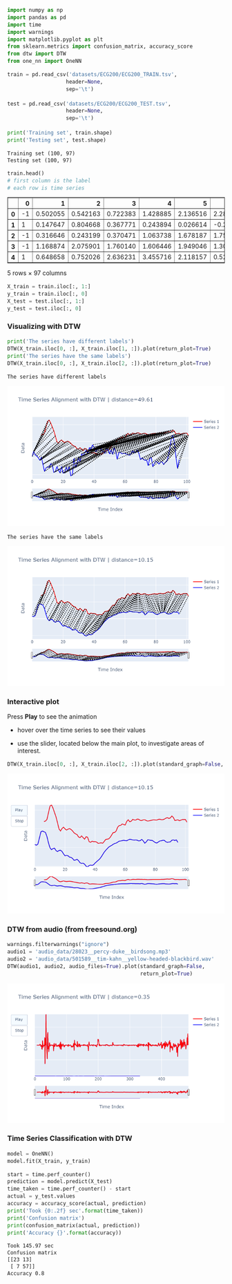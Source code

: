 

```python
import numpy as np 
import pandas as pd
import time
import warnings
import matplotlib.pyplot as plt
from sklearn.metrics import confusion_matrix, accuracy_score
from dtw import DTW
from one_nn import OneNN
```


```python
train = pd.read_csv('datasets/ECG200/ECG200_TRAIN.tsv', 
                   header=None,
                   sep='\t')

test = pd.read_csv('datasets/ECG200/ECG200_TEST.tsv', 
                   header=None,
                   sep='\t')

print('Training set', train.shape)
print('Testing set', test.shape)
```

    Training set (100, 97)
    Testing set (100, 97)
    


```python
train.head() 
# first column is the label
# each row is time series
```




<div>
<style scoped>
    .dataframe tbody tr th:only-of-type {
        vertical-align: middle;
    }

    .dataframe tbody tr th {
        vertical-align: top;
    }

    .dataframe thead th {
        text-align: right;
    }
</style>
<table border="1" class="dataframe">
  <thead>
    <tr style="text-align: right;">
      <th></th>
      <th>0</th>
      <th>1</th>
      <th>2</th>
      <th>3</th>
      <th>4</th>
      <th>5</th>
      <th>6</th>
      <th>7</th>
      <th>8</th>
      <th>9</th>
      <th>10</th>
      <th>11</th>
      <th>12</th>
      <th>13</th>
      <th>14</th>
      <th>15</th>
      <th>16</th>
      <th>17</th>
      <th>18</th>
      <th>19</th>
      <th>20</th>
      <th>21</th>
      <th>22</th>
      <th>23</th>
      <th>24</th>
      <th>25</th>
      <th>26</th>
      <th>27</th>
      <th>28</th>
      <th>29</th>
      <th>30</th>
      <th>31</th>
      <th>32</th>
      <th>33</th>
      <th>34</th>
      <th>35</th>
      <th>36</th>
      <th>37</th>
      <th>38</th>
      <th>39</th>
      <th>...</th>
      <th>57</th>
      <th>58</th>
      <th>59</th>
      <th>60</th>
      <th>61</th>
      <th>62</th>
      <th>63</th>
      <th>64</th>
      <th>65</th>
      <th>66</th>
      <th>67</th>
      <th>68</th>
      <th>69</th>
      <th>70</th>
      <th>71</th>
      <th>72</th>
      <th>73</th>
      <th>74</th>
      <th>75</th>
      <th>76</th>
      <th>77</th>
      <th>78</th>
      <th>79</th>
      <th>80</th>
      <th>81</th>
      <th>82</th>
      <th>83</th>
      <th>84</th>
      <th>85</th>
      <th>86</th>
      <th>87</th>
      <th>88</th>
      <th>89</th>
      <th>90</th>
      <th>91</th>
      <th>92</th>
      <th>93</th>
      <th>94</th>
      <th>95</th>
      <th>96</th>
    </tr>
  </thead>
  <tbody>
    <tr>
      <th>0</th>
      <td>-1</td>
      <td>0.502055</td>
      <td>0.542163</td>
      <td>0.722383</td>
      <td>1.428885</td>
      <td>2.136516</td>
      <td>2.281149</td>
      <td>1.936274</td>
      <td>1.468890</td>
      <td>1.008845</td>
      <td>0.380282</td>
      <td>-0.296780</td>
      <td>-0.513929</td>
      <td>-0.255645</td>
      <td>-0.107203</td>
      <td>-0.287827</td>
      <td>-0.418009</td>
      <td>-0.319163</td>
      <td>-0.260379</td>
      <td>-0.350357</td>
      <td>-0.505486</td>
      <td>-0.710887</td>
      <td>-0.823920</td>
      <td>-0.899702</td>
      <td>-1.153950</td>
      <td>-1.229831</td>
      <td>-1.044091</td>
      <td>-1.202031</td>
      <td>-1.392195</td>
      <td>-1.130108</td>
      <td>-1.179867</td>
      <td>-1.649272</td>
      <td>-1.726575</td>
      <td>-1.608370</td>
      <td>-1.662802</td>
      <td>-1.650672</td>
      <td>-1.697309</td>
      <td>-1.838697</td>
      <td>-1.802596</td>
      <td>-1.780536</td>
      <td>...</td>
      <td>0.683870</td>
      <td>0.474995</td>
      <td>0.532797</td>
      <td>0.723550</td>
      <td>0.664420</td>
      <td>0.647936</td>
      <td>0.757054</td>
      <td>0.732072</td>
      <td>0.620215</td>
      <td>0.606297</td>
      <td>0.677950</td>
      <td>0.689084</td>
      <td>0.598807</td>
      <td>0.542647</td>
      <td>0.581807</td>
      <td>0.630631</td>
      <td>0.664420</td>
      <td>0.686318</td>
      <td>0.657383</td>
      <td>0.650889</td>
      <td>0.721738</td>
      <td>0.739706</td>
      <td>0.691481</td>
      <td>0.695229</td>
      <td>0.750115</td>
      <td>0.853845</td>
      <td>0.916019</td>
      <td>0.827750</td>
      <td>0.880906</td>
      <td>1.088831</td>
      <td>0.931043</td>
      <td>0.610298</td>
      <td>0.638894</td>
      <td>0.684679</td>
      <td>0.583238</td>
      <td>0.640522</td>
      <td>0.708585</td>
      <td>0.705011</td>
      <td>0.713815</td>
      <td>0.433765</td>
    </tr>
    <tr>
      <th>1</th>
      <td>1</td>
      <td>0.147647</td>
      <td>0.804668</td>
      <td>0.367771</td>
      <td>0.243894</td>
      <td>0.026614</td>
      <td>-0.274402</td>
      <td>0.096731</td>
      <td>-0.747731</td>
      <td>-1.609777</td>
      <td>-1.179593</td>
      <td>-1.055926</td>
      <td>-1.128777</td>
      <td>-0.686039</td>
      <td>-0.798789</td>
      <td>-1.714279</td>
      <td>-1.649858</td>
      <td>-1.032699</td>
      <td>-1.423918</td>
      <td>-1.782433</td>
      <td>-1.025126</td>
      <td>-1.798909</td>
      <td>-1.793614</td>
      <td>-1.085478</td>
      <td>-1.574390</td>
      <td>-1.036059</td>
      <td>-2.130021</td>
      <td>-2.038621</td>
      <td>-0.055013</td>
      <td>-1.140195</td>
      <td>-0.704275</td>
      <td>0.048723</td>
      <td>-0.475854</td>
      <td>0.525865</td>
      <td>0.244778</td>
      <td>0.679932</td>
      <td>0.928601</td>
      <td>0.573041</td>
      <td>1.231607</td>
      <td>1.043324</td>
      <td>...</td>
      <td>0.631120</td>
      <td>0.694075</td>
      <td>0.515071</td>
      <td>0.559229</td>
      <td>0.555712</td>
      <td>0.469694</td>
      <td>0.388821</td>
      <td>0.343129</td>
      <td>0.535598</td>
      <td>0.900708</td>
      <td>0.656846</td>
      <td>0.690033</td>
      <td>0.952596</td>
      <td>0.547770</td>
      <td>-0.167693</td>
      <td>0.011532</td>
      <td>-0.176488</td>
      <td>-0.277706</td>
      <td>-0.224836</td>
      <td>-0.910723</td>
      <td>-0.037932</td>
      <td>0.071668</td>
      <td>-1.048920</td>
      <td>-0.636218</td>
      <td>-0.386637</td>
      <td>-0.507512</td>
      <td>-0.716656</td>
      <td>-0.463758</td>
      <td>-0.460442</td>
      <td>-0.770792</td>
      <td>-0.533503</td>
      <td>-0.400228</td>
      <td>0.176084</td>
      <td>1.111768</td>
      <td>2.438428</td>
      <td>2.734889</td>
      <td>1.736054</td>
      <td>0.036857</td>
      <td>-1.265074</td>
      <td>-0.208024</td>
    </tr>
    <tr>
      <th>2</th>
      <td>-1</td>
      <td>0.316646</td>
      <td>0.243199</td>
      <td>0.370471</td>
      <td>1.063738</td>
      <td>1.678187</td>
      <td>1.759558</td>
      <td>1.697717</td>
      <td>1.612159</td>
      <td>1.168188</td>
      <td>0.499957</td>
      <td>-0.022363</td>
      <td>-0.235318</td>
      <td>-0.118273</td>
      <td>-0.071027</td>
      <td>-0.322986</td>
      <td>-0.433562</td>
      <td>-0.318660</td>
      <td>-0.295655</td>
      <td>-0.417733</td>
      <td>-0.682480</td>
      <td>-0.881840</td>
      <td>-0.843320</td>
      <td>-0.883652</td>
      <td>-1.030018</td>
      <td>-1.055265</td>
      <td>-1.168637</td>
      <td>-1.363991</td>
      <td>-1.337611</td>
      <td>-1.261294</td>
      <td>-1.409782</td>
      <td>-1.634504</td>
      <td>-1.703238</td>
      <td>-1.677025</td>
      <td>-1.782628</td>
      <td>-1.996872</td>
      <td>-2.056372</td>
      <td>-1.937881</td>
      <td>-1.879412</td>
      <td>-1.915427</td>
      <td>...</td>
      <td>0.675666</td>
      <td>0.699885</td>
      <td>0.732561</td>
      <td>0.771665</td>
      <td>0.738129</td>
      <td>0.723699</td>
      <td>0.806876</td>
      <td>0.878984</td>
      <td>0.855791</td>
      <td>0.806384</td>
      <td>0.792501</td>
      <td>0.803814</td>
      <td>0.781938</td>
      <td>0.700439</td>
      <td>0.735960</td>
      <td>0.864162</td>
      <td>0.707670</td>
      <td>0.458756</td>
      <td>0.600146</td>
      <td>0.825136</td>
      <td>0.800034</td>
      <td>0.762821</td>
      <td>0.755443</td>
      <td>0.653766</td>
      <td>0.526441</td>
      <td>0.477339</td>
      <td>0.574946</td>
      <td>0.698425</td>
      <td>0.722414</td>
      <td>0.771598</td>
      <td>0.764229</td>
      <td>0.610621</td>
      <td>0.552900</td>
      <td>0.566786</td>
      <td>0.604002</td>
      <td>0.777068</td>
      <td>0.812345</td>
      <td>0.748848</td>
      <td>0.818042</td>
      <td>0.539347</td>
    </tr>
    <tr>
      <th>3</th>
      <td>-1</td>
      <td>1.168874</td>
      <td>2.075901</td>
      <td>1.760140</td>
      <td>1.606446</td>
      <td>1.949046</td>
      <td>1.302842</td>
      <td>0.459332</td>
      <td>0.516412</td>
      <td>0.852180</td>
      <td>0.989227</td>
      <td>0.821253</td>
      <td>0.576448</td>
      <td>0.743089</td>
      <td>0.852970</td>
      <td>0.307458</td>
      <td>-0.130391</td>
      <td>-0.062200</td>
      <td>-0.100727</td>
      <td>-0.232818</td>
      <td>-0.234465</td>
      <td>-0.214756</td>
      <td>-0.230413</td>
      <td>-0.227551</td>
      <td>-0.231002</td>
      <td>-0.463479</td>
      <td>-0.724215</td>
      <td>-0.787885</td>
      <td>-0.986687</td>
      <td>-1.224672</td>
      <td>-1.288142</td>
      <td>-1.364148</td>
      <td>-1.428221</td>
      <td>-1.501767</td>
      <td>-1.648084</td>
      <td>-1.705836</td>
      <td>-1.686790</td>
      <td>-1.705719</td>
      <td>-1.777683</td>
      <td>-1.869313</td>
      <td>...</td>
      <td>0.405055</td>
      <td>0.464974</td>
      <td>0.434163</td>
      <td>0.486807</td>
      <td>0.439388</td>
      <td>0.369611</td>
      <td>0.413149</td>
      <td>0.397895</td>
      <td>0.318764</td>
      <td>0.263717</td>
      <td>0.288863</td>
      <td>0.358244</td>
      <td>0.326737</td>
      <td>0.229215</td>
      <td>0.204418</td>
      <td>0.244386</td>
      <td>0.262632</td>
      <td>0.243885</td>
      <td>0.227502</td>
      <td>0.245785</td>
      <td>0.232959</td>
      <td>0.164611</td>
      <td>0.171538</td>
      <td>0.166690</td>
      <td>0.099141</td>
      <td>0.146937</td>
      <td>0.133414</td>
      <td>0.125294</td>
      <td>0.202713</td>
      <td>0.186409</td>
      <td>0.419006</td>
      <td>0.723888</td>
      <td>1.323947</td>
      <td>2.136488</td>
      <td>1.746597</td>
      <td>1.470220</td>
      <td>1.893512</td>
      <td>1.256949</td>
      <td>0.800407</td>
      <td>0.731540</td>
    </tr>
    <tr>
      <th>4</th>
      <td>1</td>
      <td>0.648658</td>
      <td>0.752026</td>
      <td>2.636231</td>
      <td>3.455716</td>
      <td>2.118157</td>
      <td>0.520620</td>
      <td>-0.188627</td>
      <td>0.780818</td>
      <td>0.933775</td>
      <td>0.701402</td>
      <td>1.006133</td>
      <td>0.395784</td>
      <td>-0.369703</td>
      <td>-0.738202</td>
      <td>-0.729084</td>
      <td>-0.906940</td>
      <td>-0.870962</td>
      <td>-1.060217</td>
      <td>-1.197958</td>
      <td>-0.981602</td>
      <td>-1.272497</td>
      <td>-1.287380</td>
      <td>-1.276698</td>
      <td>-1.539702</td>
      <td>-1.346610</td>
      <td>-1.535217</td>
      <td>-1.763418</td>
      <td>-1.688821</td>
      <td>-1.809369</td>
      <td>-1.863891</td>
      <td>-1.994453</td>
      <td>-1.889810</td>
      <td>-1.925713</td>
      <td>-1.833629</td>
      <td>-1.661830</td>
      <td>-1.342510</td>
      <td>-1.011317</td>
      <td>-0.672717</td>
      <td>-0.216157</td>
      <td>...</td>
      <td>0.543004</td>
      <td>0.453148</td>
      <td>0.485785</td>
      <td>0.440679</td>
      <td>0.539153</td>
      <td>0.369571</td>
      <td>0.377316</td>
      <td>0.470113</td>
      <td>0.321448</td>
      <td>0.325513</td>
      <td>0.251259</td>
      <td>0.270571</td>
      <td>0.277161</td>
      <td>0.155171</td>
      <td>0.120954</td>
      <td>0.326395</td>
      <td>0.473952</td>
      <td>0.594736</td>
      <td>0.698199</td>
      <td>0.826781</td>
      <td>0.575166</td>
      <td>0.401196</td>
      <td>0.349966</td>
      <td>0.148053</td>
      <td>-0.033206</td>
      <td>-0.114266</td>
      <td>0.120345</td>
      <td>-0.220102</td>
      <td>-0.151226</td>
      <td>-0.077445</td>
      <td>-0.097869</td>
      <td>-0.136787</td>
      <td>-0.340237</td>
      <td>-0.089441</td>
      <td>-0.080297</td>
      <td>-0.192584</td>
      <td>-0.304704</td>
      <td>-0.454556</td>
      <td>0.314590</td>
      <td>0.582190</td>
    </tr>
  </tbody>
</table>
<p>5 rows × 97 columns</p>
</div>




```python
X_train = train.iloc[:, 1:]
y_train = train.iloc[:, 0]
X_test = test.iloc[:, 1:]
y_test = test.iloc[:, 0]
```

### Visualizing with DTW


```python
print('The series have different labels')
DTW(X_train.iloc[0, :], X_train.iloc[1, :]).plot(return_plot=True)
print('The series have the same labels')
DTW(X_train.iloc[0, :], X_train.iloc[2, :]).plot(return_plot=True)
```

    The series have different labels
    
![png](images/plot1.png)

    The series have the same labels
    
![png](images/plot2.png)


### Interactive plot

Press **Play** to see the animation

* hover over the time series to see their values

* use the slider, located below the main plot, to investigate areas of interest.  


```python
DTW(X_train.iloc[0, :], X_train.iloc[2, :]).plot(standard_graph=False, return_plot=True)
```

![png](images/plot3.png)

### DTW from audio (from freesound.org)


```python
warnings.filterwarnings("ignore")
audio1 = 'audio_data/28023__percy-duke__birdsong.mp3'
audio2 = 'audio_data/501589__tim-kahn__yellow-headed-blackbird.wav'
DTW(audio1, audio2, audio_files=True).plot(standard_graph=False,
                                           return_plot=True) 
```

![png](images/plot4.png)

### Time Series Classification with DTW 


```python
model = OneNN()
model.fit(X_train, y_train)
```


```python
start = time.perf_counter()
prediction = model.predict(X_test)
time_taken = time.perf_counter() - start
actual = y_test.values
accuracy = accuracy_score(actual, prediction)
print('Took {0:.2f} sec'.format(time_taken))
print('Confusion matrix')
print(confusion_matrix(actual, prediction))
print('Accuracy {}'.format(accuracy))
```

    Took 145.97 sec
    Confusion matrix
    [[23 13]
     [ 7 57]]
    Accuracy 0.8
    
